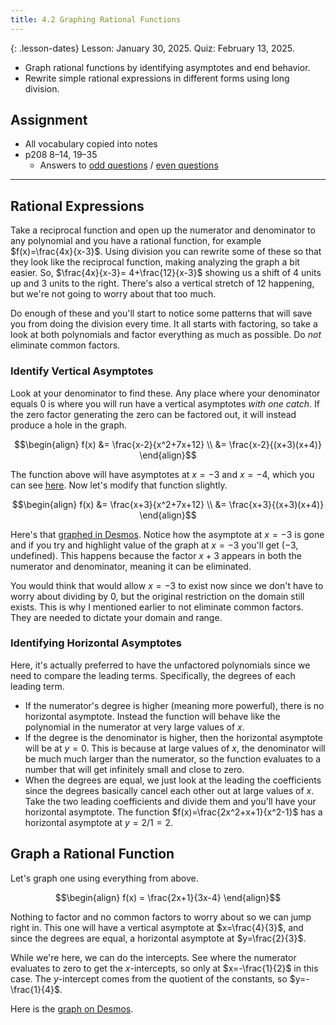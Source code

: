 ```yaml
---
title: 4.2 Graphing Rational Functions
---
```


{: .lesson-dates}
Lesson: January 30, 2025. Quiz: February 13, 2025.

- Graph rational functions by identifying asymptotes and end behavior.
- Rewrite simple rational expressions in different forms using long division.

## Assignment

- All vocabulary copied into notes
- p208 8–14, 19–35
  - Answers to [odd questions](../misc/alg2-odd-answers.pdf) / [even questions](../misc/alg2-even-answers.pdf)

---

## Rational Expressions

Take a reciprocal function and open up the numerator and denominator to any polynomial and you have a rational function, for example $f(x)=\frac{4x}{x-3}$. Using division you can rewrite some of these so that they look like the reciprocal function, making analyzing the graph a bit easier. So, $\frac{4x}{x-3}= 4+\frac{12}{x-3}$ showing us a shift of 4 units up and 3 units to the right. There's also a vertical stretch of 12 happening, but we're not going to worry about that too much.

Do enough of these and you'll start to notice some patterns that will save you from doing the division every time. It all starts with factoring, so take a look at both polynomials and factor everything as much as possible. Do *not* eliminate common factors.

### Identify Vertical Asymptotes

Look at your denominator to find these. Any place where your denominator equals 0 is where you will run have a vertical asymptotes *with one catch*. If the zero factor generating the zero can be factored out, it will instead produce a hole in the graph.

$$\begin{align}
f(x) &= \frac{x-2}{x^2+7x+12} \\
     &= \frac{x-2}{(x+3)(x+4)}
\end{align}$$

The function above will have asymptotes at $x=-3$ and $x=-4$, which you can see [here](https://www.desmos.com/calculator/xlqlz0hhvc). Now let's modify that function slightly.

$$\begin{align}
f(x) &= \frac{x+3}{x^2+7x+12} \\
     &= \frac{x+3}{(x+3)(x+4)}
\end{align}$$

Here's that [graphed in Desmos](https://www.desmos.com/calculator/8m7sebipfz). Notice how the asymptote at $x=-3$ is gone and if you try and highlight value of the graph at $x=-3$ you'll get $(-3,\text{undefined})$. This happens because the factor $x+3$ appears in both the numerator and denominator, meaning it can be eliminated.

You would think that would allow $x=-3$ to exist now since we don't have to worry about dividing by 0, but the original restriction on the domain still exists. This is why I mentioned earlier to not eliminate common factors. They are needed to dictate your domain and range.

### Identifying Horizontal Asymptotes

Here, it's actually preferred to have the unfactored polynomials since we need to compare the leading terms. Specifically, the degrees of each leading term.

- If the numerator's degree is higher (meaning more powerful), there is no horizontal asymptote. Instead the function will behave like the polynomial in the numerator at very large values of $x$.
- If the degree is the denominator is higher, then the horizontal asymptote will be at $y=0$. This is because at large values of $x$, the denominator will be much much larger than the numerator, so the function evaluates to a number that will get infinitely small and close to zero.
- When the degrees are equal, we just look at the leading the coefficients since the degrees basically cancel each other out at large values of $x$. Take the two leading coefficients and divide them and you'll have your horizontal asymptote. The function $f(x)=\frac{2x^2+x+1}{x^2-1}$ has a horizontal asymptote at $y=2/1=2$.

## Graph a Rational Function

Let's graph one using everything from above.

$$\begin{align}
f(x) = \frac{2x+1}{3x-4}
\end{align}$$

Nothing to factor and no common factors to worry about so we can jump right in. This one will have a vertical asymptote at $x=\frac{4}{3}$, and since the degrees are equal, a horizontal asymptote at $y=\frac{2}{3}$.

While we're here, we can do the intercepts. See where the numerator evaluates to zero to get the $x$-intercepts, so only at $x=-\frac{1}{2}$ in this case. The $y$-intercept comes from the quotient of the constants, so $y=-\frac{1}{4}$.

Here is the [graph on Desmos](https://www.desmos.com/calculator/1pw9mpio0s).
